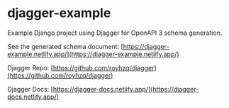 # djagger-example
Example Django project using Djagger for OpenAPI 3 schema generation.

See the generated schema document: [https://djagger-example.netlify.app/](https://djagger-example.netlify.app/)

Djagger Repo: [https://github.com/royhzq/djagger](https://github.com/royhzq/djagger)

Djagger Docs: [https://djagger-docs.netlify.app/](https://djagger-docs.netlify.app/)
